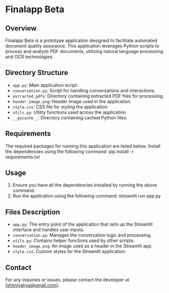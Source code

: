 # Finalapp Beta

## Overview
Finalapp Beta is a prototype application designed to facilitate automated document quality assurance. This application leverages Python scripts to process and analyze PDF documents, utilizing natural language processing and OCR technologies.

## Directory Structure
- `app.py`: Main application script.
- `conversation.py`: Script for handling conversations and interactions.
- `extracted_pdfs`: Directory containing extracted PDF files for processing.
- `header_image.png`: Header image used in the application.
- `style.css`: CSS file for styling the application.
- `utils.py`: Utility functions used across the application.
- `__pycache__`: Directory containing cached Python files.

## Requirements
The required packages for running this application are listed below. Install the dependencies using the following command:
pip install -r requirements.txt

## Usage
1. Ensure you have all the dependencies installed by running the above command.
2. Run the application using the following command:
streamlit run app.py

## Files Description
- `app.py`: The entry point of the application that sets up the Streamlit interface and handles user inputs.
- `conversation.py`: Manages the conversation logic and processing.
- `utils.py`: Contains helper functions used by other scripts.
- `header_image.png`: An image used as a header in the Streamlit app.
- `style.css`: Custom styles for the Streamlit application.


## Contact
For any inquiries or issues, please contact the developer at [shimiyahya@gmail.com].